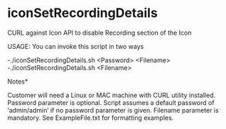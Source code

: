 # iconSetRecordingDetails
CURL against Icon API to disable Recording section of the Icon

USAGE: 
You can invoke this script in two ways

-./iconSetRecordingDetails.sh \<Password\> \<Filename\>  
-./iconSetRecordingDetails.sh \<Filename\>  


Notes*

Customer will need a Linux or MAC machine with CURL utility installed. 
Password parameter is optional. Script assumes a default password of ‘admin/admin’ if no password parameter is given.
Filename parameter is mandatory. See ExampleFile.txt for formatting examples. 
